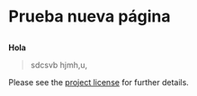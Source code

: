 # Prueba nueva **página**
## 
**Hola**
> sdcsvb
> hjmh,u,

Please see the [project license](diagram.md) for further details.